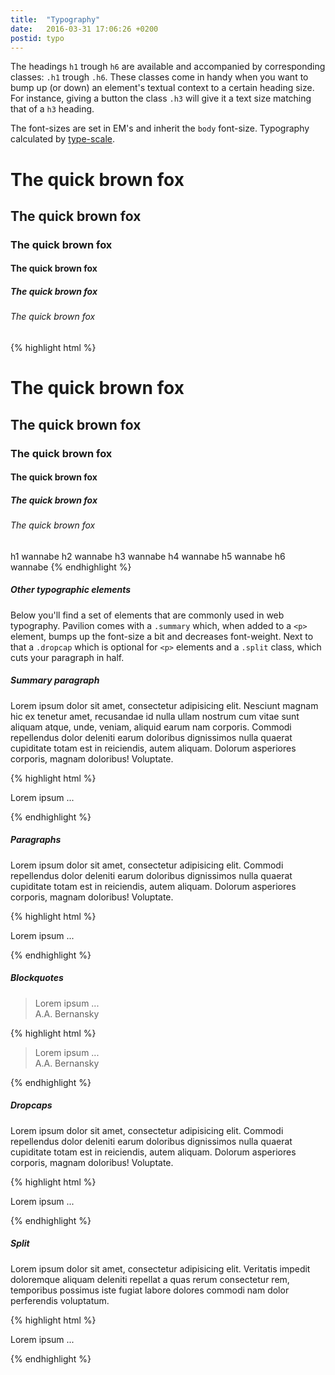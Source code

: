 ```yaml
---
title:  "Typography"
date:   2016-03-31 17:06:26 +0200
postid: typo
---
```

The headings `h1` trough `h6` are available and accompanied by corresponding classes: `.h1` trough `.h6`.
These classes come in handy when you want to bump up (or down) an element's textual context to a certain heading size. For instance, giving a button the class `.h3` will give it a text size
matching that of a `h3` heading.

The font-sizes are set in EM's and inherit the `body` font-size. 
Typography calculated by [type-scale](http://type-scale.com/).

<div class="typo-example-no-margin">

<h1>The quick brown fox</h1> 
<h2>The quick brown fox</h2> 
<h3>The quick brown fox</h3> 
<h4>The quick brown fox</h4> 
<h5 class="not-bold">The quick brown fox</h5> 
<h6>The quick brown fox</h6> 
    
</div>

{% highlight html %}
<!-- Heading tags -->
<h1>The quick brown fox</h1> <!-- font-size: 3.157em; margin-top: 0; -->
<h2>The quick brown fox</h2> <!-- font-size: 2.369em; -->
<h3>The quick brown fox</h3> <!-- font-size: 1.777em; -->
<h4>The quick brown fox</h4> <!-- font-size: 1.333em; -->
<h5>The quick brown fox</h5> <!-- font-size: 1em; -->
<h6>The quick brown fox</h6> <!-- font-size: 0.75em; -->

<!-- Heading classes -->
<span class="h1">h1 wannabe</span>
<span class="h2">h2 wannabe</span>
<span class="h3">h3 wannabe</span>
<span class="h4">h4 wannabe</span>
<span class="h5">h5 wannabe</span>
<span class="h6">h6 wannabe</span>
{% endhighlight %}

##### Other typographic elements
Below you'll find a set of elements that are commonly used in web typography.
Pavilion comes with a `.summary` which, when added to a `<p>` element, bumps up the font-size a bit and decreases font-weight.
Next to that a `.dropcap` which is optional for `<p>` elements and a `.split` class, which cuts your
paragraph in half.

##### Summary paragraph 

<p class="summary">Lorem ipsum dolor sit amet, consectetur adipisicing elit. Nesciunt magnam hic ex tenetur amet, recusandae id nulla ullam nostrum cum vitae sunt aliquam atque, unde, veniam, aliquid earum nam corporis.
Commodi repellendus dolor deleniti earum doloribus dignissimos nulla quaerat cupiditate totam est in reiciendis, autem aliquam. Dolorum asperiores corporis, magnam doloribus! Voluptate.</p>
{% highlight html %}
<!-- Bumps up the font-size and decreases font-weight -->
<p class="summary">Lorem ipsum ...</p>
{% endhighlight %}


##### Paragraphs
<p>Lorem ipsum dolor sit amet, consectetur adipisicing elit. Commodi repellendus dolor deleniti earum doloribus dignissimos nulla quaerat cupiditate totam est in reiciendis, autem aliquam. Dolorum asperiores corporis, magnam doloribus! Voluptate.</p>
{% highlight html %}
<!-- Standard paragraph -->
<p>Lorem ipsum ...</p>
{% endhighlight %}


##### Blockquotes 
<blockquote>Lorem ipsum ...
    <footer>A.A. Bernansky</footer>
</blockquote>

{% highlight html %}
<blockquote>Lorem ipsum ...
    <footer>A.A. Bernansky</footer>
</blockquote>
{% endhighlight %}

##### Dropcaps 
<p class="dropcap">Lorem ipsum dolor sit amet, consectetur adipisicing elit. Commodi repellendus dolor deleniti earum doloribus dignissimos nulla quaerat cupiditate totam est in reiciendis, autem aliquam. Dolorum asperiores corporis, magnam doloribus! Voluptate.</p>
{% highlight html %}
<p class="dropcap">Lorem ipsum ...</p>
{% endhighlight %}

##### Split
<p class="split">Lorem ipsum dolor sit amet, consectetur adipisicing elit. Veritatis impedit doloremque aliquam deleniti repellat a quas rerum consectetur rem, temporibus possimus iste fugiat labore dolores commodi nam dolor perferendis voluptatum.</p>
{% highlight html %}
<!-- Breaks a text element into two columns until $phone-landscape-size is reached -->
<p class="split">Lorem ipsum ...</p>
{% endhighlight %}